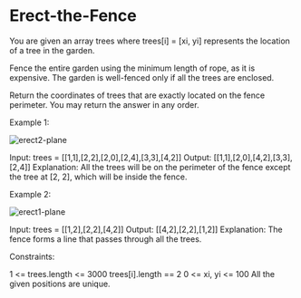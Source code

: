 # Erect-the-Fence

You are given an array trees where trees[i] = [xi, yi] represents the location of a tree in the garden.

Fence the entire garden using the minimum length of rope, as it is expensive. The garden is well-fenced only if all the trees are enclosed.

Return the coordinates of trees that are exactly located on the fence perimeter. You may return the answer in any order.

 

Example 1:

![erect2-plane](https://user-images.githubusercontent.com/88260025/211899836-fc85e219-f183-4289-83bc-c01394476987.jpg)

Input: trees = [[1,1],[2,2],[2,0],[2,4],[3,3],[4,2]]
Output: [[1,1],[2,0],[4,2],[3,3],[2,4]]
Explanation: All the trees will be on the perimeter of the fence except the tree at [2, 2], which will be inside the fence.

Example 2:

![erect1-plane](https://user-images.githubusercontent.com/88260025/211899970-43db9d07-a466-4b45-a136-bb8fcd6474ae.jpg)

Input: trees = [[1,2],[2,2],[4,2]]
Output: [[4,2],[2,2],[1,2]]
Explanation: The fence forms a line that passes through all the trees.
 

Constraints:

1 <= trees.length <= 3000
trees[i].length == 2
0 <= xi, yi <= 100
All the given positions are unique.
